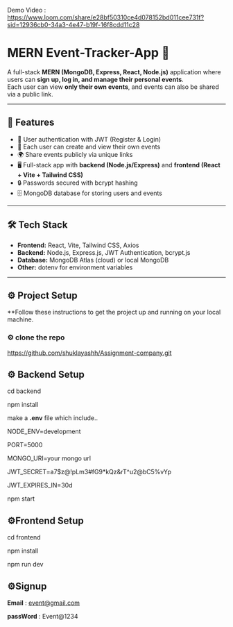 Demo Video : https://www.loom.com/share/e28bf50310ce4d078152bd011cee731f?sid=12936cb0-34a3-4e47-b19f-16f8cdd11c28

# MERN Event-Tracker-App 📝

A full-stack **MERN (MongoDB, Express, React, Node.js)** application where users can **sign up, log in, and manage their personal events**.  
Each user can view **only their own events**, and events can also be shared via a public link.

---

## 🚀 Features
- 🔑 User authentication with JWT (Register & Login)
- 👤 Each user can create and view their own events
- 🌍 Share events publicly via unique links
- 🖥️ Full-stack app with **backend (Node.js/Express)** and **frontend (React + Vite + Tailwind CSS)**
- 🔒 Passwords secured with bcrypt hashing
- 🗄️ MongoDB database for storing users and events

---

## 🛠️ Tech Stack
- **Frontend:** React, Vite, Tailwind CSS, Axios
- **Backend:** Node.js, Express.js, JWT Authentication, bcrypt.js
- **Database:** MongoDB Atlas (cloud) or local MongoDB
- **Other:** dotenv for environment variables

---

## ⚙️ Project Setup
**Follow these instructions to get the project up and running on your local machine.

### ⚙️ clone the repo 

https://github.com/shuklayashh/Assignment-company.git

## ⚙️ Backend Setup 

cd backend

npm install

make a **.env** file which include..

NODE_ENV=development


PORT=5000


MONGO_URI=your mongo url


JWT_SECRET=a7$z@!pLm3#fG9*kQz&rT^u2@bC5%vYp


JWT_EXPIRES_IN=30d

npm start

## ⚙️Frontend Setup

cd frontend

npm install

npm run dev


## ⚙️Signup

**Email** : event@gmail.com

**passWord** : Event@1234


